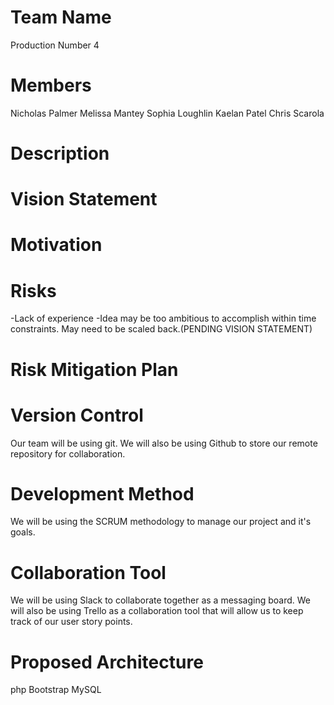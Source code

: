 # Team Name
Production Number 4

# Members
Nicholas Palmer
Melissa Mantey
Sophia Loughlin
Kaelan Patel
Chris Scarola

# Description

# Vision Statement

# Motivation

# Risks
-Lack of experience
-Idea may be too ambitious to accomplish within time constraints. May need to be scaled back.(PENDING VISION STATEMENT) 


# Risk Mitigation Plan

# Version Control
Our team will be using git. We will also be using Github to store our remote repository for collaboration. 

# Development Method
We will be using the SCRUM methodology to manage our project and it's goals. 

# Collaboration Tool
We will be using Slack to collaborate together as a messaging board. We will also be using Trello as a collaboration tool that will allow us to keep track of our user story points. 

# Proposed Architecture
php
Bootstrap
MySQL
